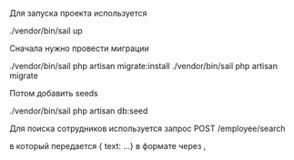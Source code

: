 Для запуска проекта используется

 ./vendor/bin/sail up

Сначала нужно провести миграции

./vendor/bin/sail php artisan migrate:install
./vendor/bin/sail php artisan migrate

Потом добавить seeds

./vendor/bin/sail php artisan db:seed

Для поиска сотрудников используется запрос
POST /employee/search

в который передается { text: ...} в формате через ,
